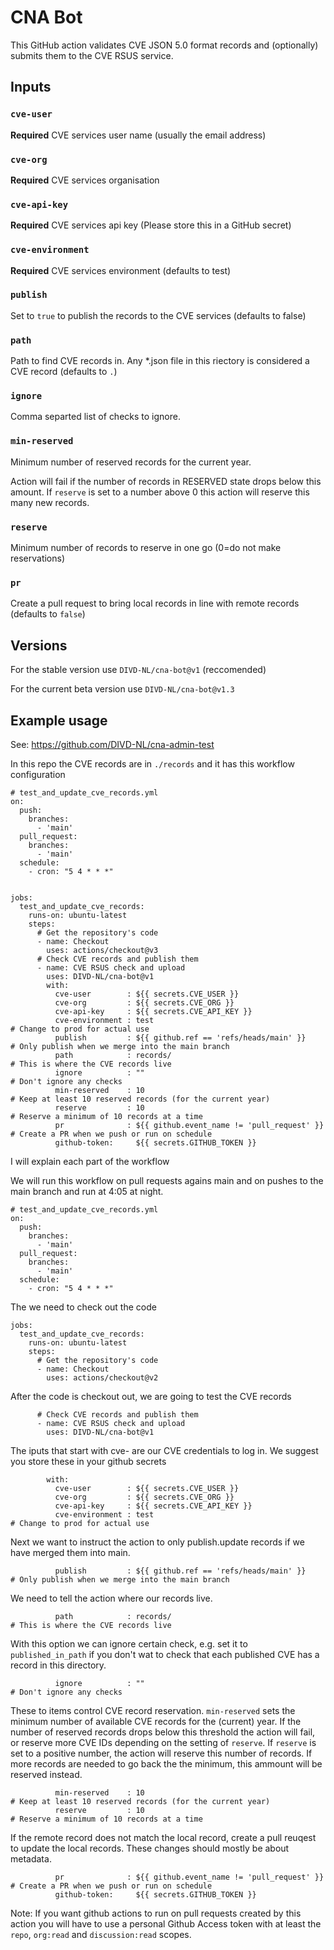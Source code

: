 # CNA Bot

This GitHub action validates CVE JSON 5.0 format records and (optionally) submits them to the CVE RSUS service.

## Inputs

### `cve-user`

**Required** CVE services user name (usually the email address)

### `cve-org`

**Required** CVE services organisation

### `cve-api-key`

**Required** CVE services api key (Please store this in a GitHub secret)

### `cve-environment`

**Required** CVE services environment (defaults to test)

### `publish`

Set to `true` to publish the records to the CVE services (defaults to false)

### `path`

Path to find CVE records in. Any \*.json file in this riectory is considered a CVE record (defaults to `.`)

### `ignore`

Comma separted list of checks to ignore.

### `min-reserved`

Minimum number of reserved records for the current year.

Action will fail if the number of records in RESERVED state drops below this amount. If `reserve` is set to a number above 0 this action will reserve this many new records.

### `reserve`

Minimum number of records to reserve in one go (0=do not make reservations)

### `pr`

Create a pull request to bring local records in line with remote records (defaults to `false`)

## Versions

For the stable version use `DIVD-NL/cna-bot@v1` (reccomended)

For the current beta version use `DIVD-NL/cna-bot@v1.3`

## Example usage

See: https://github.com/DIVD-NL/cna-admin-test

In this repo the CVE records are in `./records` and it has this workflow configuration

```
# test_and_update_cve_records.yml
on:
  push:
    branches:
      - 'main'
  pull_request:
    branches:
      - 'main'
  schedule:
    - cron: "5 4 * * *"


jobs:
  test_and_update_cve_records:
    runs-on: ubuntu-latest
    steps:
      # Get the repository's code
      - name: Checkout
        uses: actions/checkout@v3
      # Check CVE records and publish them    
      - name: CVE RSUS check and upload
        uses: DIVD-NL/cna-bot@v1
        with: 
          cve-user        : ${{ secrets.CVE_USER }}
          cve-org         : ${{ secrets.CVE_ORG }}
          cve-api-key     : ${{ secrets.CVE_API_KEY }}
          cve-environment : test                                        # Change to prod for actual use
          publish         : ${{ github.ref == 'refs/heads/main' }}      # Only publish when we merge into the main branch
          path            : records/                                    # This is where the CVE records live
          ignore          : ""                                          # Don't ignore any checks
          min-reserved    : 10                                          # Keep at least 10 reserved records (for the current year)
          reserve         : 10                                          # Reserve a minimum of 10 records at a time 
          pr              : ${{ github.event_name != 'pull_request' }}  # Create a PR when we push or run on schedule
          github-token:     ${{ secrets.GITHUB_TOKEN }}          
```

I will explain each part of the workflow


We will run this workflow on pull requests agains main and on pushes to the main branch and run at 4:05 at night.
```
# test_and_update_cve_records.yml
on:
  push:
    branches:
      - 'main'
  pull_request:
    branches:
      - 'main'
  schedule:
    - cron: "5 4 * * *"
```

The we need to check out the code

```
jobs:
  test_and_update_cve_records:
    runs-on: ubuntu-latest
    steps:
      # Get the repository's code
      - name: Checkout
        uses: actions/checkout@v2
```

After the code is checkout out, we are going to test the CVE records


```
      # Check CVE records and publish them    
      - name: CVE RSUS check and upload
        uses: DIVD-NL/cna-bot@v1
```

The iputs that start with cve- are our CVE credentials to log in. We suggest you store these in your github secrets


```
        with: 
          cve-user        : ${{ secrets.CVE_USER }}
          cve-org         : ${{ secrets.CVE_ORG }}
          cve-api-key     : ${{ secrets.CVE_API_KEY }}
          cve-environment : test                                      # Change to prod for actual use
```

Next we want to instruct the action to only publish.update records if we have merged them into main.
```
          publish         : ${{ github.ref == 'refs/heads/main' }}    # Only publish when we merge into the main branch
```

We need to tell the action where our records live.
```
          path            : records/                                  # This is where the CVE records live
```

With this option we can ignore certain check, e.g. set it to `published_in_path` if you don't wat to check that each published CVE has a record in this directory.
```
          ignore          : ""                                        # Don't ignore any checks
```

These to items control CVE record reservation. `min-reserved` sets the minimum number of available CVE records for the (current) year. If the number of reserved records drops below this threshold the action will fail, or reserve more CVE IDs depending on the setting of `reserve`.
If `reserve` is set to a positive number, the action will reserve this number of records. If more records are needed to go back the the minimum, this ammount will be reserved instead.
```
          min-reserved    : 10                                        # Keep at least 10 reserved records (for the current year)
          reserve         : 10                                        # Reserve a minimum of 10 records at a time 
```

If the remote record does not match the local record, create a pull reuqest to update the local records. These changes should mostly be about metadata.
```
          pr              : ${{ github.event_name != 'pull_request' }}  # Create a PR when we push or run on schedule
          github-token:     ${{ secrets.GITHUB_TOKEN }}          
```

Note: If you want github actions to run on pull requests created by this action you will have to use a personal Github Access token with at least the `repo`, `org:read` and `discussion:read` scopes.
